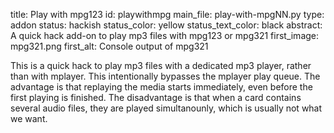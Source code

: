title: Play with mpg123
id: playwithmpg
main_file: play-with-mpgNN.py
type: addon
status: hackish
status_color: yellow
status_text_color: black
abstract: A quick hack add-on to play mp3 files with mpg123 or mpg321
first_image: mpg321.png
first_alt: Console output of mpg321

This is a quick hack to play mp3 files with a dedicated mp3 player,
rather than with mplayer. This intentionally bypasses the mplayer play
queue. The advantage is that replaying the media starts immediately,
even before the first playing is finished. The disadvantage is that
when a card contains several audio files, they are played
simultanounly, which is usually not what we want.
